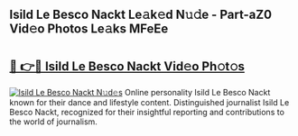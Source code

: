 ## Isild Le Besco Nackt Le𝚊k𝚎d N𝚞𝚍e - Part-aZ0 Vid𝚎o Photos Le𝚊ks MFeEe

# <h2><a href="http://fb18hq.evod.top/?m=Isild+Le+Besco+Nackt">🔗 👉🔴 Isild Le Besco Nackt Vid𝚎o Ph𝚘t𝚘s</a></h2>

[![Isild Le Besco Nackt N𝚞d𝚎s](https://i.imgur.com/8V9OHl7.gif)](http://fb18hq.evod.top/?m=Isild+Le+Besco+Nackt)
Online personality Isild Le Besco Nackt known for their dance and lifestyle content. Distinguished journalist Isild Le Besco Nackt, recognized for their insightful reporting and contributions to the world of journalism. 
